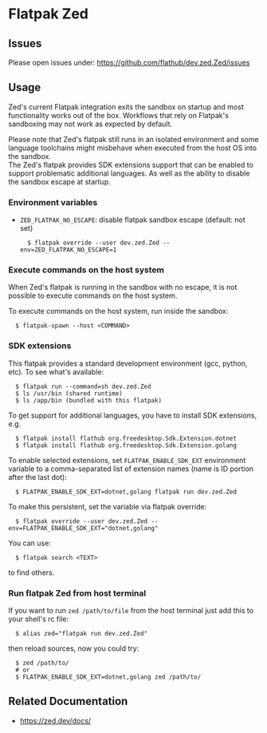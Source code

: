 # Flatpak Zed

## Issues
Please open issues under: https://github.com/flathub/dev.zed.Zed/issues

## Usage

Zed's current Flatpak integration exits the sandbox on startup and most functionality works out of the box. Workflows that rely on Flatpak's sandboxing may not work as expected by default.

Please note that Zed's flatpak still runs in an isolated environment and some language toolchains might misbehave when executed from the host OS into the sandbox.  
The Zed's flatpak provides SDK extensions support that can be enabled to support problematic additional languages. As well as the ability to disable the sandbox escape at startup.

### Environment variables

- `ZED_FLATPAK_NO_ESCAPE`: disable flatpak sandbox escape (default: not set)
  ```shell
    $ flatpak override --user dev.zed.Zed --env=ZED_FLATPAK_NO_ESCAPE=1
  ```

### Execute commands on the host system

When Zed's flatpak is running in the sandbox with no escape, it is not possible to execute commands on the host system.

To execute commands on the host system, run inside the sandbox:
```shell
  $ flatpak-spawn --host <COMMAND>
```

### SDK extensions

This flatpak provides a standard development environment (gcc, python, etc).
To see what's available:

```shell
  $ flatpak run --command=sh dev.zed.Zed
  $ ls /usr/bin (shared runtime)
  $ ls /app/bin (bundled with this flatpak)
```
To get support for additional languages, you have to install SDK extensions, e.g.

```shell
  $ flatpak install flathub org.freedesktop.Sdk.Extension.dotnet
  $ flatpak install flathub org.freedesktop.Sdk.Extension.golang
```
To enable selected extensions, set `FLATPAK_ENABLE_SDK_EXT` environment variable
to a comma-separated list of extension names (name is ID portion after the last dot):

```shell
  $ FLATPAK_ENABLE_SDK_EXT=dotnet,golang flatpak run dev.zed.Zed
```
To make this persistent, set the variable via flatpak override:

```shell
  $ flatpak override --user dev.zed.Zed --env=FLATPAK_ENABLE_SDK_EXT="dotnet,golang"
```

You can use:
```shell
  $ flatpak search <TEXT>
```
to find others.

### Run flatpak Zed from host terminal

If you want to run `zed /path/to/file` from the host terminal just add this
to your shell's rc file:

```shell
  $ alias zed="flatpak run dev.zed.Zed"
```

then reload sources, now you could try:

```shell
  $ zed /path/to/
  # or
  $ FLATPAK_ENABLE_SDK_EXT=dotnet,golang zed /path/to/
```

## Related Documentation

- https://zed.dev/docs/
